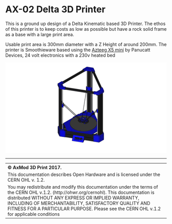 <h1>AX-02 Delta 3D Printer</h1>

This is a ground up design of a Delta Kinematic based 3D Printer. The ethos of this printer is to keep costs as low as possible but have a rock solid frame as a base with a large print area.


Usable print area is 300mm diameter with a Z Height of around 200mm. The printer is Smoothieware based using the [Azteeg X5 mini](http://www.panucatt.com/azteeg_X5_mini_reprap_3d_printer_controller_p/ax5mini.htm) by Panucatt Devices, 24 volt electronics with a 230v heated bed

 <img src="https://raw.githubusercontent.com/AxMod3DPrint/AX-02/master/Images/AX-02.png" />

<hr />
<table border="0px">
<th align="left">
&copy; AxMod 3D Print 2017.
</th>
<tr>
<td>
This documentation describes Open Hardware and is licensed under the CERN OHL v. 1.2.
</td>
</tr>
<tr>
<td>
You may redistribute and modify this documentation under the terms of the
CERN OHL v.1.2. (http://ohwr.org/cernohl). This documentation is distributed
WITHOUT ANY EXPRESS OR IMPLIED WARRANTY, INCLUDING OF
MERCHANTABILITY, SATISFACTORY QUALITY AND FITNESS FOR A
PARTICULAR PURPOSE. Please see the CERN OHL v.1.2 for applicable
conditions
</td>
</tr>
</table>
